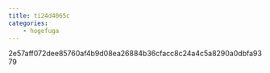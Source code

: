 ```yaml
---
title: ti24d4065c
categories:
    - hogefuga
---
```

2e57aff072dee85760af4b9d08ea26884b36cfacc8c24a4c5a8290a0dbfa9379